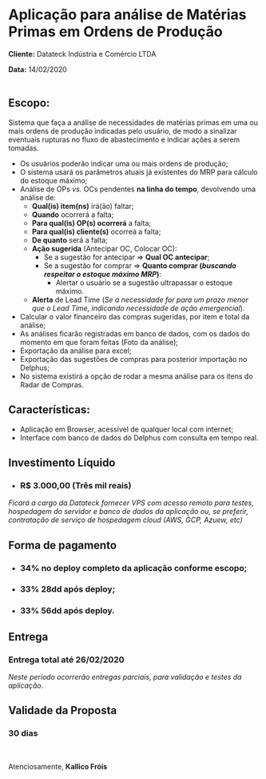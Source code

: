 # Aplicação para análise de Matérias Primas em Ordens de Produção
**Cliente:** Datateck Indústria e Comércio LTDA

**Data:** 14/02/2020
</br>
</br>

## Escopo:
Sistema que faça a análise de necessidades de matérias primas em uma ou mais ordens de produção indicadas pelo usuário, de modo a sinalizar eventuais rupturas no fluxo de abastecimento e indicar ações a serem tomadas.

- Os usuários poderão indicar uma ou mais ordens de produção;
- O sistema usará os parâmetros atuais já existentes do MRP para cálculo do estoque máximo;
- Análise de OPs *vs.* OCs pendentes **na linha do tempo**, devolvendo uma análise de:
  - **Qual(is) item(ns)** irá(ão) faltar;
  - **Quando** ocorrerá a falta;
  - **Para qual(is) OP(s) ocorrerá** a falta;
  - **Para qual(is) cliente(s)** ocorreá a falta;
  - **De quanto** será a falta;
  - **Ação sugerida** (Antecipar OC, Colocar OC):
    - Se a sugestão for antecipar => **Qual OC antecipar**;
    - Se a sugestão for comprar => **Quanto comprar (*buscando respeitar o estoque máximo MRP*)**:
      - Alertar o usuário se a sugestão ultrapassar o estoque máximo.
  - **Alerta** de Lead Time (*Se a necessidade for para um prazo menor que o Lead Time, indicando necessidade de ação emergencial*).
- Calcular o valor financeiro das compras sugeridas, por item e total da análise;
- As análises ficarão registradas em banco de dados, com os dados do momento em que foram feitas (Foto da análise);
- Exportação da análise para excel;
- Exportação das sugestões de compras para posterior importação no Delphus;
- No sistema existirá a opção de rodar a mesma análise para os itens do Radar de Compras.


## Características:
- Aplicação em Browser, acessível de qualquer local com internet;
- Interface com banco de dados do Delphus com consulta em tempo real.

## Investimento Líquido
- ### R$ 3.000,00 (Três mil reais)
*Ficará a cargo da Datateck fornecer VPS com acesso remoto para testes, hospedagem do servidor e banco de dados da aplicação ou, se preferir, contratação de serviço de hospedagem cloud (AWS, GCP, Azuew, etc)*

## Forma de pagamento
- ### 34% no deploy completo da aplicação conforme escopo;
- ### 33% 28dd após deploy;
- ### 33% 56dd após deploy.


## Entrega
### Entrega total até 26/02/2020

*Neste período ocorrerão entregas parciais, para validação e testes da aplicação.*

## Validade da Proposta
### 30 dias

<br>

 Atenciosamente,
**Kallico Fróis**
